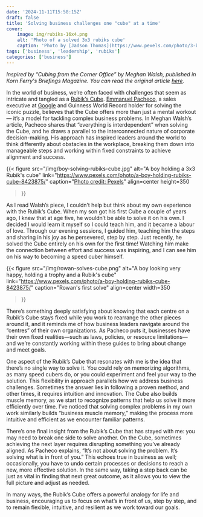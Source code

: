 ```yaml
---
date: '2024-11-11T15:58:15Z'
draft: false
title: 'Solving business challenges one "cube" at a time'
cover:
    image: img/rubiks-16x4.png
    alt: 'Photo of a solved 3x3 rubiks cube'
    caption: 'Photo by [Jadson Thomas](https://www.pexels.com/photo/3-by-3-rubik-s-cube-selective-focus-photography-1500610/)'
tags: ['business', 'leadership', 'rubiks']
categories: ['business']
---
```


*Inspired by “Cubing from the Corner Office” by Meghan Walsh, published in Korn Ferry's Briefings Magazine. You can read the original article [here](https://www.kornferry.com/insights/briefings-magazine/issue-66/cubing-from-the-corner-office?utm_source=allsoc&utm_medium=soc&utm_campaign=24-10-gbl-briefings-magazine&utm_content=briefings-article).*

In the world of business, we’re often faced with challenges that seem as intricate and tangled as a [Rubik’s Cube](https://www.google.com/url?sa=t&source=web&rct=j&opi=89978449&url=https://www.rubiks.com/&ved=2ahUKEwiuj_TmgquLAxWEUUEAHdaqOkgQFnoECBMQAQ&usg=AOvVaw35nvInsl6_h4pWGi2LiUWj). [Emmanuel Pacheco](https://www.linkedin.com/in/emmanuel-pacheco-3569402/?originalSubdomain=ca), a sales executive at [Google](https://www.google.com/) and Guinness World Record holder for solving the iconic puzzle, believes that the Cube offers more than just a mental workout — it’s a model for tackling complex business problems. In Meghan Walsh’s article, Pacheco shares that “everything is interdependent” when solving the Cube, and he draws a parallel to the interconnected nature of corporate decision-making. His approach has inspired leaders around the world to think differently about obstacles in the workplace, breaking them down into manageable steps and working within fixed constraints to achieve alignment and success.

{{< figure
  src="/img/boy-solving-rubiks-cube.jpg"
  alt="A boy holding a 3x3 Rubik's cube"
  link="https://www.pexels.com/photo/a-boy-holding-rubiks-cube-8423875/"
  caption="[Photo credit: Pexels](https://www.pexels.com/photo/a-boy-holding-rubiks-cube-8423875/)"
  align=center
  height=350
>}}

As I read Walsh’s piece, I couldn’t help but think about my own experience with the Rubik’s Cube. When my son got his first Cube a couple of years ago, I knew that at age five, he wouldn’t be able to solve it on his own. I decided I would learn it myself so I could teach him, and it became a labour of love. Through our evening sessions, I guided him, teaching him the steps and sharing in his joy as he persevered, step by step. Just recently, he solved the Cube entirely on his own for the first time! Watching him make the connection between effort and success was inspiring, and I can see him on his way to becoming a speed cuber himself.

{{< figure
  src="/img/rowan-solves-cube.png"
  alt="A boy looking very happy, holding a trophy and a Rubik's cube"
  link="https://www.pexels.com/photo/a-boy-holding-rubiks-cube-8423875/"
  caption="Rowan's first solve"
  align=center
  width=350
>}}

There’s something deeply satisfying about knowing that each centre on a Rubik’s Cube stays fixed while you work to rearrange the other pieces around it, and it reminds me of how business leaders navigate around the “centres” of their own organizations. As Pacheco puts it, businesses have their own fixed realities—such as laws, policies, or resource limitations—and we’re constantly working within these guides to bring about change and meet goals.

One aspect of the Rubik’s Cube that resonates with me is the idea that there’s no single way to solve it. You could rely on memorizing algorithms, as many speed cubers do, or you could experiment and feel your way to the solution. This flexibility in approach parallels how we address business challenges. Sometimes the answer lies in following a proven method, and other times, it requires intuition and innovation. The Cube also builds muscle memory, as we start to recognize patterns that help us solve it more efficiently over time. I’ve noticed that solving complex problems in my own work similarly builds “business muscle memory,” making the process more intuitive and efficient as we encounter familiar patterns.

There’s one final insight from the Rubik’s Cube that has stayed with me: you may need to break one side to solve another. On the Cube, sometimes achieving the next layer requires disrupting something you’ve already aligned. As Pacheco explains, “It’s not about solving the problem. It’s solving what is in front of you.” This echoes true in business as well; occasionally, you have to undo certain processes or decisions to reach a new, more effective solution. In the same way, taking a step back can be just as vital in finding that next great outcome, as it allows you to view the full picture and adjust as needed.

In many ways, the Rubik’s Cube offers a powerful analogy for life and business, encouraging us to focus on what’s in front of us, step by step, and to remain flexible, intuitive, and resilient as we work toward our goals.